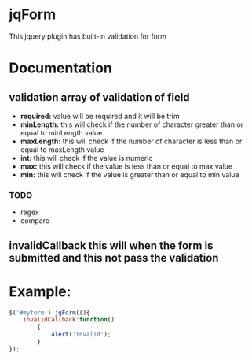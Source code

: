 # jqForm
This jquery plugin has built-in validation for form

# Documentation
## validation **array of validation of field**
* **required:** value will be required and it will be trim
* **minLength:** this will check if the number of character greater than or equal to minLength value 
* **maxLength:** this will check if the number of character is less than or equal to maxLength value
* **int:** this will check if the value is numeric
* **max:** this will check if the value is less than or equal to max value
* **min:** this will check if the value is greater than or equal to min value
### TODO 
* regex
* compare
## invalidCallback **this will when the form is submitted and this not pass the validation**


# Example:
```javascript
$('#myform').jqForm((){
	invalidCallback:function()
		{
			alert('invalid');
		}
});
```
